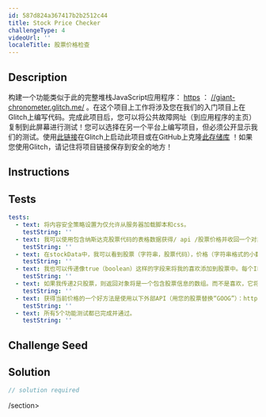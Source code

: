 ```yaml
---
id: 587d824a367417b2b2512c44
title: Stock Price Checker
challengeType: 4
videoUrl: ''
localeTitle: 股票价格检查
---
```


## Description
<section id="description">构建一个功能类似于此的完整堆栈JavaScript应用程序： <a href="https://sphenoid-crater.glitch.me/" target="_blank">https</a> ： <a href="https://sphenoid-crater.glitch.me/" target="_blank">//giant-chronometer.glitch.me/</a> 。在这个项目上工作将涉及您在我们的入门项目上在Glitch上编写代码。完成此项目后，您可以将公共故障网址（到应用程序的主页）复制到此屏幕进行测试！您可以选择在另一个平台上编写项目，但必须公开显示我们的测试。使用<a href="https://glitch.com/#!/import/github/freeCodeCamp/boilerplate-project-stockchecker/">此链接</a>在Glitch上启动此项目或在GitHub上克隆<a href="https://github.com/freeCodeCamp/boilerplate-project-stockchecker/">此存储库</a> ！如果您使用Glitch，请记住将项目链接保存到安全的地方！ </section>

## Instructions
<section id="instructions">
</section>

## Tests
<section id='tests'>

```yml
tests:
  - text: 将内容安全策略设置为仅允许从服务器加载脚本和css。
    testString: ''
  - text: 我可以使用包含纳斯达克股票代码的表格数据获得/ api /股票价格并收回一个对象stockData。
    testString: ''
  - text: 在stockData中，我可以看到股票（字符串，股票代码），价格（字符串格式的小数）和喜欢（int）。
    testString: ''
  - text: 我也可以传递像true（boolean）这样的字段来将我的喜欢添加到股票中。每个IP应该只接受1个。
    testString: ''
  - text: 如果我传递2只股票，则返回对象将是一个包含股票信息的数组。而不是喜欢，它将显示两者上的rel_likes（两只股票之间的差异）。
    testString: ''
  - text: 获得当前价格的一个好方法是使用以下外部API（用您的股票替换“GOOG”）：https：//finance.google.com/finance/info？q = NASDAQ％3AOGOOG
    testString: ''
  - text: 所有5个功能测试都已完成并通过。
    testString: ''

```

</section>

## Challenge Seed
<section id='challengeSeed'>

</section>

## Solution
<section id='solution'>

```js
// solution required
```

/section>
